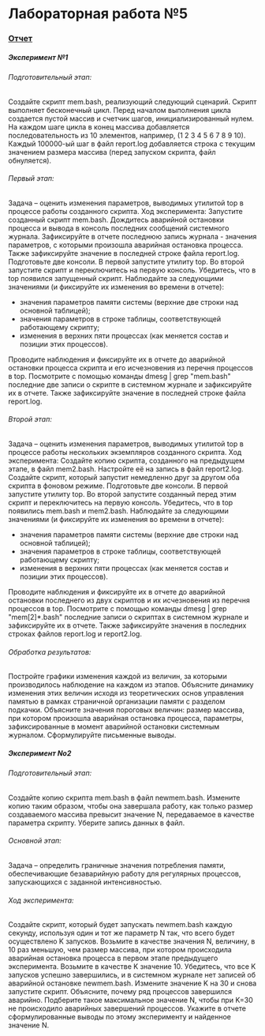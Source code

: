 # Лабораторная работа №5

[Отчет]:https://github.com/VitalDikov/ITMO-Projects-OS/tree/master/lab5/Results.md
### [Отчет]

##### Эксперимент №1
###### Подготовительный этап:
Создайте скрипт mem.bash, реализующий следующий сценарий. Скрипт выполняет бесконечный цикл. Перед
началом выполнения цикла создается пустой массив и счетчик шагов, инициализированный нулем. На каждом
шаге цикла в конец массива добавляется последовательность из 10 элементов, например, (1 2 3 4 5 6 7 8 9 10).
Каждый 100000-ый шаг в файл report.log добавляется строка с текущим значением размера массива (перед
запуском скрипта, файл обнуляется).
###### Первый этап:
Задача – оценить изменения параметров, выводимых утилитой top в процессе работы созданного скрипта.
Ход эксперимента:
Запустите созданный скрипт mem.bash. Дождитесь аварийной остановки процесса и вывода в консоль
последних сообщений системного журнала. Зафиксируйте в отчете последнюю запись журнала - значения
параметров, с которыми произошла аварийная остановка процесса. Также зафиксируйте значение в последней
строке файла report.log.
Подготовьте две консоли. В первой запустите утилиту top. Во второй запустите скрипт и переключитесь на
первую консоль. Убедитесь, что в top появился запущенный скрипт. Наблюдайте за следующими значениями (и
фиксируйте их изменения во времени в отчете):
* значения параметров памяти системы (верхние две строки над основной таблицей);
* значения параметров в строке таблицы, соответствующей работающему скрипту;
* изменения в верхних пяти процессах (как меняется состав и позиции этих процессов).

Проводите наблюдения и фиксируйте их в отчете до аварийной остановки процесса скрипта и его исчезновения
из перечня процессов в top.
Посмотрите с помощью команды dmesg | grep "mem.bash" последние две записи о скрипте в системном
журнале и зафиксируйте их в отчете. Также зафиксируйте значение в последней строке файла report.log.

###### Второй этап:
Задача – оценить изменения параметров, выводимых утилитой top в процессе работы нескольких экземпляров
созданного скрипта.
Ход эксперимента:
Создайте копию скрипта, созданного на предыдущем этапе, в файл mem2.bash. Настройте её на запись в файл
report2.log. Создайте скрипт, который запустит немедленно друг за другом оба скрипта в фоновом режиме.
Подготовьте две консоли. В первой запустите утилиту top. Во второй запустите созданный перед этим скрипт и
переключитесь на первую консоль. Убедитесь, что в top появились mem.bash и mem2.bash. Наблюдайте за
следующими значениями (и фиксируйте их изменения во времени в отчете):
* значения параметров памяти системы (верхние две строки над основной таблицей);
* значения параметров в строке таблицы, соответствующей работающему скрипту;
* изменения в верхних пяти процессах (как меняется состав и позиции этих процессов).

Проводите наблюдения и фиксируйте их в отчете до аварийной остановки последнего из двух скриптов и их
исчезновения из перечня процессов в top.
Посмотрите с помощью команды dmesg | grep "mem[2]*.bash" последние записи о скриптах в
системном журнале и зафиксируйте их в отчете. Также зафиксируйте значения в последних строках файлов
report.log и report2.log.

###### Обработка результатов:
Постройте графики изменения каждой из величин, за которыми производилось наблюдение на каждом из этапов.
Объясните динамику изменения этих величин исходя из теоретических основ управления памятью в рамках
страничной организации памяти с разделом подкачки. Объясните значения пороговых величин: размер массива,
при котором произошла аварийная остановка процесса, параметры, зафиксированные в момент аварийной
остановки системным журналом. Сформулируйте письменные выводы.

##### Эксперимент No2
###### Подготовительный этап:
Создайте копию скрипта mem.bash в файл newmem.bash. Измените копию таким образом, чтобы она
завершала работу, как только размер создаваемого массива превысит значение N, передаваемое в качестве
параметра скрипту. Уберите запись данных в файл.
###### Основной этап:
Задача – определить граничные значения потребления памяти, обеспечивающие безаварийную работу для
регулярных процессов, запускающихся с заданной интенсивностью.
###### Ход эксперимента:
Создайте скрипт, который будет запускать newmem.bash каждую секунду, используя один и тот же параметр N
так, что всего будет осуществлено K запусков.
Возьмите в качестве значения N, величину, в 10 раз меньшую, чем размер массива, при котором происходила
аварийная остановка процесса в первом этапе предыдущего эксперимента. Возьмите в качестве K значение 10.
Убедитесь, что все K запусков успешно завершились, и в системном журнале нет записей об аварийной остановке
newmem.bash.
Измените значение K на 30 и снова запустите скрипт. Объясните, почему ряд процессов завершился аварийно.
Подберите такое максимальное значение N, чтобы при K=30 не происходило аварийных завершений процессов.
Укажите в отчете сформулированные выводы по этому эксперименту и найденное значение N.
